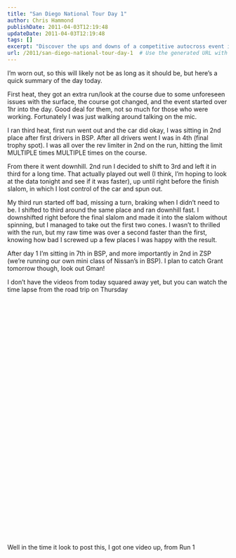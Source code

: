 ```yaml
---
title: "San Diego National Tour Day 1"
author: Chris Hammond
publishDate: 2011-04-03T12:19:48
updateDate: 2011-04-03T12:19:48
tags: []
excerpt: "Discover the ups and downs of a competitive autocross event in this insightful recap! Follow along for thrilling twists and turns on the course."
url: /2011/san-diego-national-tour-day-1  # Use the generated URL with year
---
```

<p>I’m worn out, so this will likely not be as long as it should be, but here’s a quick summary of the day today.</p>  <p>First heat, they got an extra run/look at the course due to some unforeseen issues with the surface, the course got changed, and the event started over 1hr into the day. Good deal for them, not so much for those who were working. Fortunately I was just walking around talking on the mic.</p>  <p>I ran third heat, first run went out and the car did okay, I was sitting in 2nd place after first drivers in BSP. After all drivers went I was in 4th (final trophy spot). I was all over the rev limiter in 2nd on the run, hitting the limit MULTIPLE times MULTIPLE times on the course.</p>  <p>From there it went downhill. 2nd run I decided to shift to 3rd and left it in third for a long time. That actually played out well (I think, I’m hoping to look at the data tonight and see if it was faster), up until right before the finish slalom, in which I lost control of the car and spun out.</p>  <p>My third run started off bad, missing a turn, braking when I didn’t need to be. I shifted to third around the same place and ran downhill fast. I downshifted right before the final slalom and made it into the slalom without spinning, but I managed to take out the first two cones. I wasn’t to thrilled with the run, but my raw time was over a second faster than the first, knowing how bad I screwed up a few places I was happy with the result.</p>  <p>After day 1 I’m sitting in 7th in BSP, and more importantly in 2nd in ZSP (we’re running our own mini class of Nissan’s in BSP). I plan to catch Grant tomorrow though, look out Gman!</p>  <p>I don’t have the videos from today squared away yet, but you can watch the time lapse from the road trip on Thursday</p> <object width="640" height="510"><param name="movie" value="https://www.youtube.com/v/bJF5nh5_5SQ?fs=1&amp;hl=en_US&amp;rel=0&amp;hd=1"></param><param name="allowFullScreen" value="true"></param><param name="allowscriptaccess" value="always"></param><embed src="https://www.youtube.com/v/bJF5nh5_5SQ?fs=1&amp;hl=en_US&amp;rel=0&amp;hd=1" type="application/x-shockwave-flash" allowscriptaccess="always" allowfullscreen="true" width="640" height="510"></embed></object>  <p>&#160;</p>  <p>Well in the time it look to post this, I got one video up, from Run 1</p> <object width="853" height="510"><param name="movie" value="https://www.youtube.com/v/SjEFwHh5Kvo?fs=1&amp;hl=en_US&amp;rel=0&amp;hd=1"></param><param name="allowFullScreen" value="true"></param><param name="allowscriptaccess" value="always"></param><embed src="https://www.youtube.com/v/SjEFwHh5Kvo?fs=1&amp;hl=en_US&amp;rel=0&amp;hd=1" type="application/x-shockwave-flash" allowscriptaccess="always" allowfullscreen="true" width="853" height="510"></embed></object>

